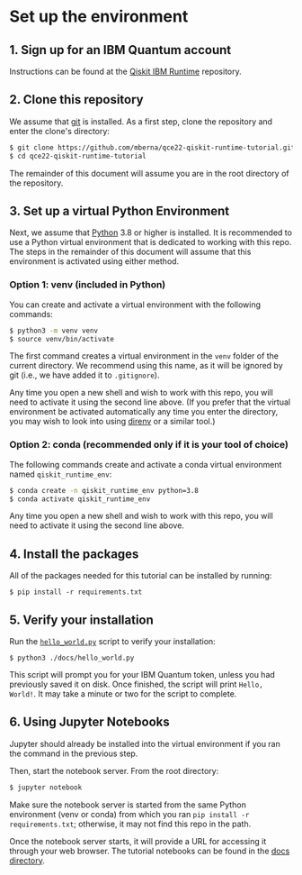 # Set up the environment


## 1. Sign up for an IBM Quantum account

Instructions can be found at the [Qiskit IBM Runtime](https://github.com/Qiskit/qiskit-ibm-runtime/tree/stable/0.4#qiskit-runtime-on-ibm-quantum) repository.

## 2. Clone this repository

We assume that [git](https://git-scm.com/) is installed.  As a first step, clone the repository and enter the clone's directory:

```sh
$ git clone https://github.com/mberna/qce22-qiskit-runtime-tutorial.git
$ cd qce22-qiskit-runtime-tutorial
```

The remainder of this document will assume you are in the root directory of the repository.

## 3. Set up a virtual Python Environment

Next, we assume that [Python](https://www.python.org/) 3.8 or higher is installed.  It is recommended to use a Python virtual environment that is dedicated to working with this repo.  The steps in the remainder of this document will assume that this environment is activated using either method.

### Option 1: venv (included in Python)

You can create and activate a virtual environment with the following commands:

```sh
$ python3 -m venv venv
$ source venv/bin/activate
```

The first command creates a virtual environment in the `venv` folder of the current directory.  We recommend using this name, as it will be ignored by git (i.e., we have added it to `.gitignore`).

Any time you open a new shell and wish to work with this repo, you will need to activate it using the second line above.  (If you prefer that the virtual environment be activated automatically any time you enter the directory, you may wish to look into using [direnv](https://direnv.net/) or a similar tool.)

### Option 2: conda (recommended only if it is your tool of choice)

The following commands create and activate a conda virtual environment named `qiskit_runtime_env`:

```sh
$ conda create -n qiskit_runtime_env python=3.8
$ conda activate qiskit_runtime_env
```

Any time you open a new shell and wish to work with this repo, you will need to activate it using the second line above.


## 4. Install the packages

All of the packages needed for this tutorial can be installed by running:

```
$ pip install -r requirements.txt
```

## 5. Verify your installation

Run the [`hello_world.py`](docs/hello_world.py) script to verify your installation:

```shell script
$ python3 ./docs/hello_world.py
```

This script will prompt you for your IBM Quantum token, unless you had previously saved it on disk.
Once finished, the script will print `Hello, World!`. It may take a minute or two for the script to complete.

## 6. Using Jupyter Notebooks

Jupyter should already be installed into the virtual environment if you ran the command in the previous step.

Then, start the notebook server.  From the root directory:

```sh
$ jupyter notebook
```

Make sure the notebook server is started from the same Python environment (venv or conda) from which you ran `pip install -r requirements.txt`; otherwise, it may not find this repo in the path.

Once the notebook server starts, it will provide a URL for accessing it through your web browser.  The tutorial notebooks can be found in the [docs directory](docs/tutorials/README.md).
